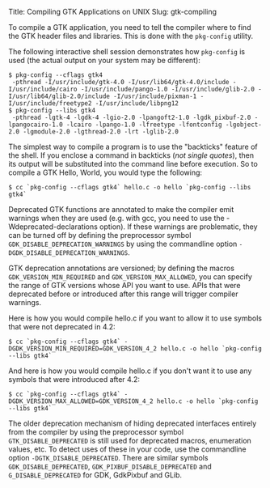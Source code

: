 Title: Compiling GTK Applications on UNIX
Slug: gtk-compiling

To compile a GTK application, you need to tell the compiler where to
find the GTK header files and libraries. This is done with the
`pkg-config` utility.

The following interactive shell session demonstrates how `pkg-config`
is used (the actual output on your system may be different):

```
$ pkg-config --cflags gtk4
 -pthread -I/usr/include/gtk-4.0 -I/usr/lib64/gtk-4.0/include -I/usr/include/cairo -I/usr/include/pango-1.0 -I/usr/include/glib-2.0 -I/usr/lib64/glib-2.0/include -I/usr/include/pixman-1 -I/usr/include/freetype2 -I/usr/include/libpng12
$ pkg-config --libs gtk4
 -pthread -lgtk-4 -lgdk-4 -lgio-2.0 -lpangoft2-1.0 -lgdk_pixbuf-2.0 -lpangocairo-1.0 -lcairo -lpango-1.0 -lfreetype -lfontconfig -lgobject-2.0 -lgmodule-2.0 -lgthread-2.0 -lrt -lglib-2.0
```
The simplest way to compile a program is to use the "backticks"
feature of the shell. If you enclose a command in backticks
(*not single quotes*), then its output will be substituted into the
command line before execution. So to compile a GTK Hello, World, you
would type the following:
```
$ cc `pkg-config --cflags gtk4` hello.c -o hello `pkg-config --libs gtk4`
```
Deprecated GTK functions are annotated to make the compiler
emit warnings when they are used (e.g. with gcc, you need to use
the -Wdeprecated-declarations option). If these warnings are
problematic, they can be turned off by defining the preprocessor
symbol `GDK_DISABLE_DEPRECATION_WARNINGS` by using the commandline
option `-DGDK_DISABLE_DEPRECATION_WARNINGS`.

GTK deprecation annotations are versioned; by defining the
macros `GDK_VERSION_MIN_REQUIRED` and `GDK_VERSION_MAX_ALLOWED`,
you can specify the range of GTK versions whose API you want
to use. APIs that were deprecated before or introduced after
this range will trigger compiler warnings.

Here is how you would compile hello.c if you want to allow it
to use symbols that were not deprecated in 4.2:
```
$ cc `pkg-config --cflags gtk4` -DGDK_VERSION_MIN_REQUIRED=GDK_VERSION_4_2 hello.c -o hello `pkg-config --libs gtk4`
```

And here is how you would compile hello.c if you don't want
it to use any symbols that were introduced after 4.2:
```
$ cc `pkg-config --cflags gtk4` -DGDK_VERSION_MAX_ALLOWED=GDK_VERSION_4_2 hello.c -o hello `pkg-config --libs gtk4`
```
The older deprecation mechanism of hiding deprecated interfaces
entirely from the compiler by using the preprocessor symbol
`GTK_DISABLE_DEPRECATED` is still used for deprecated macros,
enumeration values, etc. To detect uses of these in your code,
use the commandline option `-DGTK_DISABLE_DEPRECATED`.
There are similar symbols `GDK_DISABLE_DEPRECATED`,
`GDK_PIXBUF_DISABLE_DEPRECATED` and `G_DISABLE_DEPRECATED`
for GDK, GdkPixbuf and GLib.
